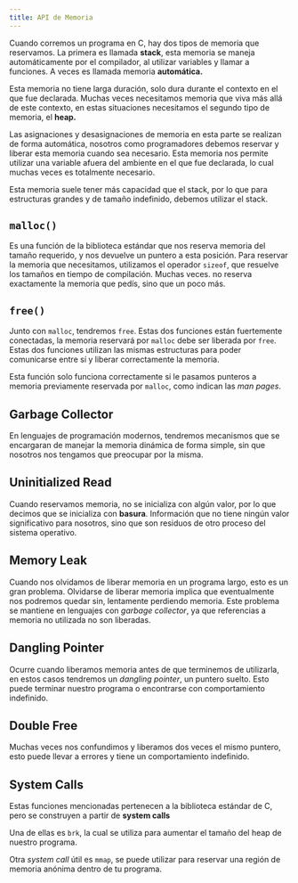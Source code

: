 ```yaml
---
title: API de Memoria
---
```


Cuando corremos un programa en C, hay dos tipos de memoria que reservamos. La primera es llamada **stack**, esta memoria se maneja automáticamente por el compilador, al utilizar variables y llamar a funciones. A veces es llamada memoria **automática.**

Esta memoria no tiene larga duración, solo dura durante el contexto en el que fue declarada. Muchas veces necesitamos memoria que viva más allá de este contexto, en estas situaciones necesitamos el segundo tipo de memoria, el **heap.**

Las asignaciones y desasignaciones de memoria en esta parte se realizan de forma automática, nosotros como programadores debemos reservar y liberar esta memoria cuando sea necesario. Esta memoria nos permite utilizar una variable afuera del ambiente en el que fue declarada, lo cual muchas veces es totalmente necesario.

Esta memoria suele tener más capacidad que el stack, por lo que para estructuras grandes y de tamaño indefinido, debemos utilizar el stack.

## `malloc()`

Es una función de la biblioteca estándar que nos reserva memoria del tamaño requerido, y nos devuelve un puntero a esta posición. Para reservar la memoria que necesitamos, utilizamos el operador `sizeof`, que resuelve los tamaños en tiempo de compilación. Muchas veces. no reserva exactamente la memoria que pedís, sino que un poco más.

## `free()`

Junto con `malloc`, tendremos `free`. Estas dos funciones están fuertemente conectadas, la memoria reservará por `malloc` debe ser liberada por `free`. Estas dos funciones utilizan las mismas estructuras para poder comunicarse entre sí y liberar correctamente la memoria.

Esta función solo funciona correctamente si le pasamos punteros a memoria previamente reservada por `malloc`, como indican las *man pages*.

## Garbage Collector

En lenguajes de programación modernos, tendremos mecanismos que se encargaran de manejar la memoria dinámica de forma simple, sin que nosotros nos tengamos que preocupar por la misma.

## Uninitialized Read

Cuando reservamos memoria, no se inicializa con algún valor, por lo que decimos que se inicializa con **basura**. Información que no tiene ningún valor significativo para nosotros, sino que son residuos de otro proceso del sistema operativo.

## Memory Leak

Cuando nos olvidamos de liberar memoria en un programa largo, esto es un gran problema. Olvidarse de liberar memoria implica que eventualmente nos podremos quedar sin, lentamente perdiendo memoria. Este problema se mantiene en lenguajes con *garbage collector*, ya que referencias a memoria no utilizada no son liberadas.

## Dangling Pointer

Ocurre cuando liberamos memoria antes de que terminemos de utilizarla, en estos casos tendremos un *dangling pointer*, un puntero suelto. Esto puede terminar nuestro programa o encontrarse con comportamiento indefinido.

## Double Free

Muchas veces nos confundimos y liberamos dos veces el mismo puntero, esto puede llevar a errores y tiene un comportamiento indefinido.

## System Calls

Estas funciones mencionadas pertenecen a la biblioteca estándar de C, pero se construyen a partir de **system calls**

Una de ellas es `brk`, la cual se utiliza para aumentar el tamaño del heap de nuestro programa.

Otra *system call* útil es `mmap`, se puede utilizar para reservar una región de memoria anónima dentro de tu programa.
